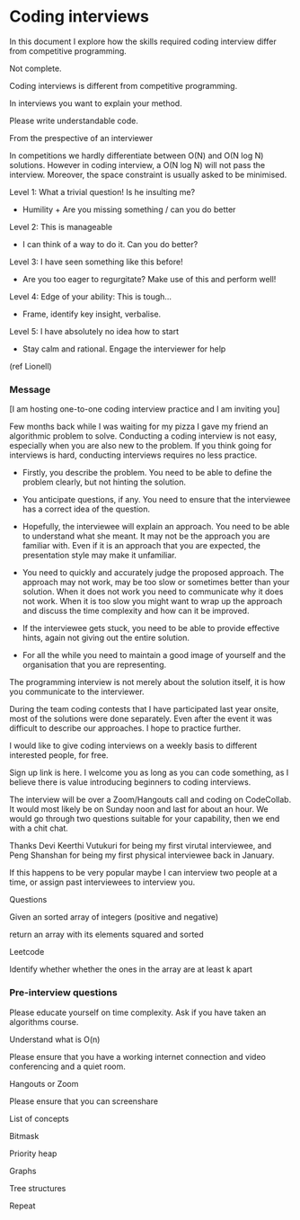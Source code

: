 # Coding interviews

In this document I explore how the skills required coding interview differ from competitive programming.

Not complete.



Coding interviews is different from competitive programming.



In interviews you want to explain your method.



Please write understandable code.



From the prespective of an interviewer



In competitions we hardly differentiate between O(N) and O(N log N) solutions. However in coding interview, a O(N log N) will not pass the interview. Moreover, the space constraint is usually asked to be minimised.







Level 1: What a trivial question! Is he insulting me?
- Humility + Are you missing something / can you do better 

Level 2: This is manageable 
- I can think of a way to do it. Can you do better? 

Level 3: I have seen something like this before! 
- Are you too eager to regurgitate? Make use of this and perform well! 

Level 4: Edge of your ability: This is tough…
- Frame, identify key insight, verbalise.

Level 5: I have absolutely no idea how to start

- Stay calm and rational. Engage the interviewer for help

(ref Lionell)





### Message

[I am hosting one-to-one coding interview practice and I am inviting you]

Few months back while I was waiting for my pizza I gave my friend an algorithmic problem to solve. Conducting a coding interview is not easy, especially when you are also new to the problem. If you think going for interviews is hard, conducting interviews requires no less practice.

- Firstly, you describe the problem. You need to be able to define the problem clearly, but not hinting the solution.

- You anticipate questions, if any. You need to ensure that the interviewee has a correct idea of the question.

- Hopefully, the interviewee will explain an approach. You need to be able to understand what she meant. It may not be the approach you are familiar with. Even if it is an approach that you are expected, the presentation style may make it unfamiliar.

- You need to quickly and accurately judge the proposed approach. The approach may not work, may be too slow or sometimes better than your solution. When it does not work you need to communicate why it does not work. When it is too slow you might want to wrap up the approach and discuss the time complexity and how can it be improved.

- If the interviewee gets stuck, you need to be able to provide effective hints, again not giving out the entire solution.

- For all the while you need to maintain a good image of yourself and the organisation that you are representing.

The programming interview is not merely about the solution itself, it is how you communicate to the interviewer. 

During the team coding contests that I have participated last year onsite, most of the solutions were done separately. Even after the event it was difficult to describe our approaches. I hope to practice further.

I would like to give coding interviews on a weekly basis to different interested people, for free.

Sign up link is here. I welcome you as long as you can code something, as I believe there is value introducing beginners to coding interviews.

The interview will be over a Zoom/Hangouts call and coding on CodeCollab. It would most likely be on Sunday noon and last for about an hour. We would go through two questions suitable for your capability, then we end with a chit chat.

Thanks Devi Keerthi Vutukuri for being my first virutal interviewee, and Peng Shanshan for being my first physical interviewee back in January.







If this happens to be very popular maybe I can interview two people at a time, or assign past interviewees to interview you.







Questions



Given an sorted array of integers (positive and negative)

return an array with its elements squared and sorted





Leetcode

Identify whether whether the ones in the array are at least k apart 





### Pre-interview questions

Please educate yourself on time complexity. Ask if you have taken an algorithms course.

Understand what is O(n)



Please ensure that you have a working internet connection and video conferencing and a quiet room.

Hangouts or Zoom

Please ensure that you can screenshare



List of concepts

Bitmask

Priority heap

Graphs

Tree structures



Repeat







